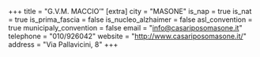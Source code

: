 +++
title = "G.V.M. MACCIO’"
[extra]
city = "MASONE"
is_nap = true
is_nat = true
is_prima_fascia = false
is_nucleo_alzhaimer = false
asl_convention = true
municipaly_convention = false
email = "info@casariposomasone.it"
telephone = "010/926042"
website = "http://www.casariposomasone.it/"
address = "Via Pallavicini, 8"
+++

